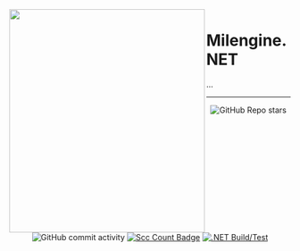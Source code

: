 <img align="left" src="assets/Athena-Logo.png" width=350px height=400px>

# Milengine.NET
...

---
<div align="center">
  
  ![GitHub Repo stars](https://img.shields.io/github/stars/Ma-tes/Milengine.NET)
  ![GitHub commit activity](https://img.shields.io/github/commit-activity/t/Ma-tes/Milengine.NET)
  [![Scc Count Badge](https://sloc.xyz/github/Ma-tes/Milengine.NET/)](https://github.com/Ma-tes/Milengine.NET/)
  [![.NET Build/Test](https://github.com/Ma-tes/Milengine.NET/actions/workflows/dotnet-build-test.yml/badge.svg)](https://github.com/Ma-tes/Milengine.NET/actions/workflows/dotnet-build-test.yml)
  
</div>
